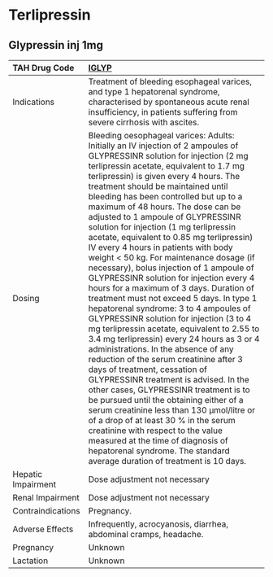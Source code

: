 # Terlipressin

## Glypressin inj 1mg

| TAH Drug Code      | [IGLYP](https://www.tahsda.org.tw/drugs/hissearch.php?drug_code=IGLYP)                                                                                                                                                                                                                                                                                                                                                                                                                                                                                                                                                                                                                                                                                                                                                                                                                                                                                                                                                                                                                                                                                                                                                                                                                                                                                                                                   |
|:-------------------|:---------------------------------------------------------------------------------------------------------------------------------------------------------------------------------------------------------------------------------------------------------------------------------------------------------------------------------------------------------------------------------------------------------------------------------------------------------------------------------------------------------------------------------------------------------------------------------------------------------------------------------------------------------------------------------------------------------------------------------------------------------------------------------------------------------------------------------------------------------------------------------------------------------------------------------------------------------------------------------------------------------------------------------------------------------------------------------------------------------------------------------------------------------------------------------------------------------------------------------------------------------------------------------------------------------------------------------------------------------------------------------------------------------|
| Indications        | Treatment of bleeding esophageal varices, and type 1 hepatorenal syndrome, characterised by spontaneous acute renal insufficiency, in patients suffering from severe cirrhosis with ascites.                                                                                                                                                                                                                                                                                                                                                                                                                                                                                                                                                                                                                                                                                                                                                                                                                                                                                                                                                                                                                                                                                                                                                                                                             |
| Dosing             | Bleeding oesophageal varices: Adults: Initially an IV injection of 2 ampoules of GLYPRESSINR solution for injection (2 mg terlipressin acetate, equivalent to 1.7 mg terlipressin) is given every 4 hours. The treatment should be maintained until bleeding has been controlled but up to a maximum of 48 hours. The dose can be adjusted to 1 ampoule of GLYPRESSINR solution for injection (1 mg terlipressin acetate, equivalent to 0.85 mg terlipressin) IV every 4 hours in patients with body weight < 50 kg. For maintenance dosage (if necessary), bolus injection of 1 ampoule of GLYPRESSINR solution for injection every 4 hours for a maximum of 3 days. Duration of treatment must not exceed 5 days. In type 1 hepatorenal syndrome: 3 to 4 ampoules of GLYPRESSINR solution for injection (3 to 4 mg terlipressin acetate, equivalent to 2.55 to 3.4 mg terlipressin) every 24 hours as 3 or 4 administrations. In the absence of any reduction of the serum creatinine after 3 days of treatment, cessation of GLYPRESSINR treatment is advised. In the other cases, GLYPRESSINR treatment is to be pursued until the obtaining either of a serum creatinine less than 130 μmol/litre or of a drop of at least 30 % in the serum creatinine with respect to the value measured at the time of diagnosis of hepatorenal syndrome. The standard average duration of treatment is 10 days. |
| Hepatic Impairment | Dose adjustment not necessary                                                                                                                                                                                                                                                                                                                                                                                                                                                                                                                                                                                                                                                                                                                                                                                                                                                                                                                                                                                                                                                                                                                                                                                                                                                                                                                                                                            |
| Renal Impairment   | Dose adjustment not necessary                                                                                                                                                                                                                                                                                                                                                                                                                                                                                                                                                                                                                                                                                                                                                                                                                                                                                                                                                                                                                                                                                                                                                                                                                                                                                                                                                                            |
| Contraindications  | Pregnancy.                                                                                                                                                                                                                                                                                                                                                                                                                                                                                                                                                                                                                                                                                                                                                                                                                                                                                                                                                                                                                                                                                                                                                                                                                                                                                                                                                                                               |
| Adverse Effects    | Infrequently, acrocyanosis, diarrhea, abdominal cramps, headache.                                                                                                                                                                                                                                                                                                                                                                                                                                                                                                                                                                                                                                                                                                                                                                                                                                                                                                                                                                                                                                                                                                                                                                                                                                                                                                                                        |
| Pregnancy          | Unknown                                                                                                                                                                                                                                                                                                                                                                                                                                                                                                                                                                                                                                                                                                                                                                                                                                                                                                                                                                                                                                                                                                                                                                                                                                                                                                                                                                                                  |
| Lactation          | Unknown                                                                                                                                                                                                                                                                                                                                                                                                                                                                                                                                                                                                                                                                                                                                                                                                                                                                                                                                                                                                                                                                                                                                                                                                                                                                                                                                                                                                  |

